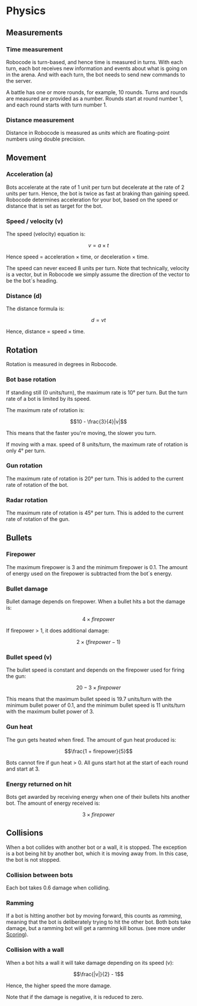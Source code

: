 # Physics

## Measurements

### Time measurement

Robocode is turn-based, and hence time is measured in turns. With each turn, each bot receives new information and
events about what is going on in the arena. And with each turn, the bot needs to send new commands to the server.

A battle has one or more rounds, for example, 10 rounds. Turns and rounds are measured are provided as a number. Rounds
start at round number 1, and each round starts with turn number 1.

### Distance measurement

Distance in Robocode is measured as _units_ which are floating-point numbers using double precision.

## Movement

### Acceleration (a)

Bots accelerate at the rate of 1 unit per turn but decelerate at the rate of 2 units per turn. Hence, the bot is twice
as fast at braking than gaining speed. Robocode determines acceleration for your bot, based on the speed or distance
that is set as target for the bot.

### Speed / velocity (v)

The speed (velocity) equation is:

$$v = a × t$$

Hence speed = acceleration × time, or deceleration × time.

The speed can never exceed 8 units per turn. Note that technically, velocity is a vector, but in Robocode we simply
assume the direction of the vector to be the bot´s heading.

### Distance (d)

The distance formula is:

$$d = vt$$

Hence, distance = speed × time.

## Rotation

Rotation is measured in degrees in Robocode.

### Bot base rotation

If standing still (0 units/turn), the maximum rate is 10° per turn. But the turn rate of a bot is limited by its speed.

The maximum rate of rotation is:

$$10 - \frac{3}{4}|v|$$

This means that the faster you're moving, the slower you turn.

If moving with a max. speed of 8 units/turn, the maximum rate of rotation is only 4° per turn.

### Gun rotation

The maximum rate of rotation is 20° per turn. This is added to the current rate of rotation of the bot.

### Radar rotation

The maximum rate of rotation is 45° per turn. This is added to the current rate of rotation of the gun.

## Bullets

### Firepower

The maximum firepower is 3 and the minimum firepower is 0.1. The amount of energy used on the firepower is subtracted
from the bot´s energy.

### Bullet damage

Bullet damage depends on firepower. When a bullet hits a bot the damage is:

$$4 × firepower$$

If firepower > 1, it does additional damage:

$$2 × (firepower - 1)$$

### Bullet speed (v)

The bullet speed is constant and depends on the firepower used for firing the gun:

$$20 - 3 × firepower$$

This means that the maximum bullet speed is 19.7 units/turn with the minimum bullet power of 0.1, and the minimum bullet
speed is 11 units/turn with the maximum bullet power of 3.

### Gun heat

The gun gets heated when fired. The amount of gun heat produced is:

$$\frac{1 + firepower}{5}$$

Bots cannot fire if gun heat > 0. All guns start hot at the start of each round and start at 3.

### Energy returned on hit

Bots get awarded by receiving energy when one of their bullets hits another bot. The amount of energy received is:

$$3 × firepower$$

## Collisions

When a bot collides with another bot or a wall, it is stopped. The exception is a bot being hit by another bot, which it
is moving away from. In this case, the bot is not stopped.

### Collision between bots

Each bot takes 0.6 damage when colliding.

### Ramming

If a bot is hitting another bot by moving forward, this counts as _ramming_, meaning that the bot is deliberately trying
to hit the other bot. Both bots take damage, but a ramming bot will get a ramming kill bonus. (see more under
[Scoring](scoring.md)).

### Collision with a wall

When a bot hits a wall it will take damage depending on its speed (v):

$$\frac{|v|}{2} - 1$$

Hence, the higher speed the more damage.

Note that if the damage is negative, it is reduced to zero.
